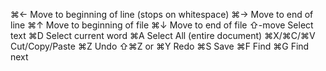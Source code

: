 ⌘← 	Move to beginning of line (stops on whitespace)
⌘→ 	Move to end of line
⌘↑ 	Move to beginning of file
⌘↓ 	Move to end of file
⇧-move 	Select text
⌘D 	Select current word
⌘A 	Select All (entire document)
⌘X/⌘C/⌘V 	Cut/Copy/Paste
⌘Z 	Undo
⇧⌘Z or ⌘Y 	Redo
⌘S 	Save
⌘F 	Find
⌘G 	Find next